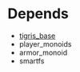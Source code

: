 # Depends
* [tigris_base](https://github.com/tigris-mt/tigris_base)
* player_monoids
* armor_monoid
* smartfs
